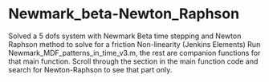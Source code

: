# Newmark_beta-Newton_Raphson
Solved a 5 dofs system with Newmark Beta time stepping and Newton Raphson method to solve for a friction Non-linearity (Jenkins Elements)
Run Newmark_MDF_patterns_in_time_v3.m, the rest are companion functions for that main function. Scroll through the section in the main function code and search for Newton-Raphson to see that part only.
